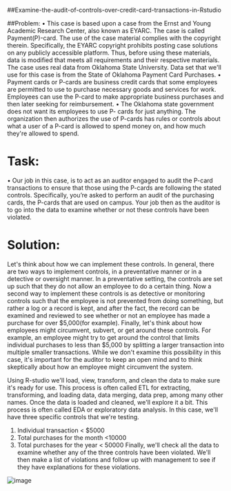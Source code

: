 ##Examine-the-audit-of-controls-over-credit-card-transactions-in-Rstudio

##Problem: 
•	This case is based upon a case from the Ernst and Young Academic Research Center, also known as EYARC. The case is called Payment(P)-card. The use of the case material complies with the copyright therein. Specifically, the EYARC copyright prohibits posting case solutions on any publicly accessible platform. Thus, before using these materials, data is modified that meets all requirements and their respective materials. The case uses real data from Oklahoma State University. Data set that we'll use for this case is from the State of Oklahoma Payment Card Purchases. 
•	Payment cards or P-cards are business credit cards that some employees are permitted to use to purchase necessary goods and services for work. Employees can use the P-card to make appropriate business purchases and then later seeking for reimbursement. 
•	The Oklahoma state government does not want its employees to use P- cards for just anything. The organization then authorizes the use of P-cards has rules or controls about what a user of a P-card is allowed to spend money on, and how much they're allowed to spend. 

# Task: 
•	Our job in this case, is to act as an auditor engaged to audit the P-card transactions to ensure that those using the P-cards are following the stated controls. Specifically, you’re asked to perform an audit of the purchasing cards, the P-cards that are used on campus. Your job then as the auditor is to go into the data to examine whether or not these controls have been violated. 

# Solution: 

Let's think about how we can implement these controls. In general, there are two ways to implement controls, in a preventative manner or in a detective or oversight manner. In a preventative setting, the controls are set up such that they do not allow an employee to do a certain thing. Now a second way to implement these controls is as detective or monitoring controls such that the employee is not prevented from doing something, but rather a log or a record is kept, and after the fact, the record can be examined and reviewed to see whether or not an employee has made a purchase for over $5,000(for example). 
Finally, let's think about how employees might circumvent, subvert, or get around these controls. For example, an employee might try to get around the control that limits individual purchases to less than $5,000 by splitting a larger transaction into multiple smaller transactions. While we don't examine this possibility in this case, it's important for the auditor to keep an open mind and to think skeptically about how an employee might circumvent the system.

Using R-studio we'll load, view, transform, and clean the data to make sure it's ready for use. This process is often called ETL for extracting, transforming, and loading data, data merging, data prep, among many other names. 
Once the data is loaded and cleaned, we'll explore it a bit. This process is often called EDA or exploratory data analysis. In this case, we'll have three specific controls that we're testing. 
1.	Individual transaction < $5000
2.	Total purchases for the month <10000
3.	Total purchases for the year < 50000
Finally, we'll check all the data to examine whether any of the three controls have been violated. We'll then make a list of violations and follow up with management to see if they have explanations for these violations. 

![image](https://user-images.githubusercontent.com/50633864/147260176-43ea97c4-c0c4-4713-95c9-829de7f10850.png)
